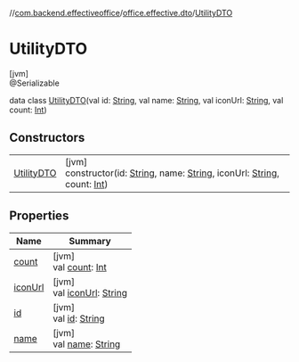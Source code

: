 //[com.backend.effectiveoffice](IdeaProjects/labs-office-elevator/effectiveOfficeBackend/documentation/gfm/index.md)/[office.effective.dto](IdeaProjects/labs-office-elevator/effectiveOfficeBackend/documentation/gfm/com.backend.effectiveoffice/office.effective.dto/index.md)/[UtilityDTO](IdeaProjects/labs-office-elevator/effectiveOfficeBackend/documentation/gfm/com.backend.effectiveoffice/office.effective.dto/-utility-d-t-o/index.md)

# UtilityDTO

[jvm]\
@Serializable

data class [UtilityDTO](IdeaProjects/labs-office-elevator/effectiveOfficeBackend/documentation/gfm/com.backend.effectiveoffice/office.effective.dto/-utility-d-t-o/index.md)(val id: [String](https://kotlinlang.org/api/latest/jvm/stdlib/kotlin/-string/index.html), val name: [String](https://kotlinlang.org/api/latest/jvm/stdlib/kotlin/-string/index.html), val iconUrl: [String](https://kotlinlang.org/api/latest/jvm/stdlib/kotlin/-string/index.html), val count: [Int](https://kotlinlang.org/api/latest/jvm/stdlib/kotlin/-int/index.html))

## Constructors

| | |
|---|---|
| [UtilityDTO](IdeaProjects/labs-office-elevator/effectiveOfficeBackend/documentation/gfm/com.backend.effectiveoffice/office.effective.dto/-utility-d-t-o/-utility-d-t-o.md) | [jvm]<br>constructor(id: [String](https://kotlinlang.org/api/latest/jvm/stdlib/kotlin/-string/index.html), name: [String](https://kotlinlang.org/api/latest/jvm/stdlib/kotlin/-string/index.html), iconUrl: [String](https://kotlinlang.org/api/latest/jvm/stdlib/kotlin/-string/index.html), count: [Int](https://kotlinlang.org/api/latest/jvm/stdlib/kotlin/-int/index.html)) |

## Properties

| Name | Summary |
|---|---|
| [count](IdeaProjects/labs-office-elevator/effectiveOfficeBackend/documentation/gfm/com.backend.effectiveoffice/office.effective.dto/-utility-d-t-o/count.md) | [jvm]<br>val [count](IdeaProjects/labs-office-elevator/effectiveOfficeBackend/documentation/gfm/com.backend.effectiveoffice/office.effective.dto/-utility-d-t-o/count.md): [Int](https://kotlinlang.org/api/latest/jvm/stdlib/kotlin/-int/index.html) |
| [iconUrl](IdeaProjects/labs-office-elevator/effectiveOfficeBackend/documentation/gfm/com.backend.effectiveoffice/office.effective.dto/-utility-d-t-o/icon-url.md) | [jvm]<br>val [iconUrl](IdeaProjects/labs-office-elevator/effectiveOfficeBackend/documentation/gfm/com.backend.effectiveoffice/office.effective.dto/-utility-d-t-o/icon-url.md): [String](https://kotlinlang.org/api/latest/jvm/stdlib/kotlin/-string/index.html) |
| [id](IdeaProjects/labs-office-elevator/effectiveOfficeBackend/documentation/gfm/com.backend.effectiveoffice/office.effective.dto/-utility-d-t-o/id.md) | [jvm]<br>val [id](IdeaProjects/labs-office-elevator/effectiveOfficeBackend/documentation/gfm/com.backend.effectiveoffice/office.effective.dto/-utility-d-t-o/id.md): [String](https://kotlinlang.org/api/latest/jvm/stdlib/kotlin/-string/index.html) |
| [name](IdeaProjects/labs-office-elevator/effectiveOfficeBackend/documentation/gfm/com.backend.effectiveoffice/office.effective.dto/-utility-d-t-o/name.md) | [jvm]<br>val [name](IdeaProjects/labs-office-elevator/effectiveOfficeBackend/documentation/gfm/com.backend.effectiveoffice/office.effective.dto/-utility-d-t-o/name.md): [String](https://kotlinlang.org/api/latest/jvm/stdlib/kotlin/-string/index.html) |
